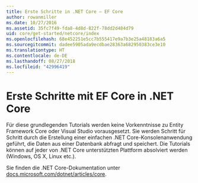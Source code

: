 ```yaml
---
title: Erste Schritte in .NET Core – EF Core
author: rowanmiller
ms.date: 10/27/2016
ms.assetid: 35fc7f49-fda8-4d8d-822f-78dd2d484d79
uid: core/get-started/netcore/index
ms.openlocfilehash: 68e452251e5cc7b555417e9a7b3e25a48183a6a5
ms.sourcegitcommit: dadee5905ada9ecdbae28363a682950383ce3e10
ms.translationtype: HT
ms.contentlocale: de-DE
ms.lasthandoff: 08/27/2018
ms.locfileid: "42996419"
---
```

# <a name="getting-started-with-ef-core-on-net-core"></a>Erste Schritte mit EF Core in .NET Core

Für diese grundlegenden Tutorials werden keine Vorkenntnisse zu Entity Framework Core oder Visual Studio vorausgesetzt. Sie werden Schritt für Schritt durch die Erstellung einer einfachen .NET Core-Konsolenanwendung geführt, die Daten aus einer Datenbank abfragt und speichert. Die Tutorials können auf jeder von .NET Core unterstützten Plattform absolviert werden (Windows, OS X, Linux etc.).

Sie finden die .NET Core-Dokumentation unter [docs.microsoft.com/dotnet/articles/core](https://docs.microsoft.com/dotnet/articles/core/).
